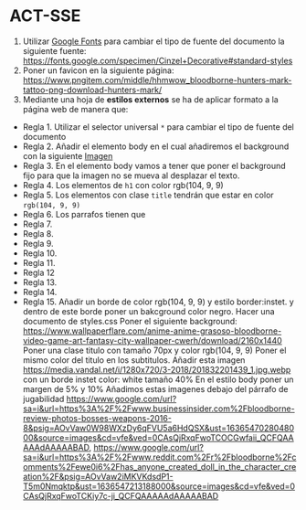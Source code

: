 # ACT-SSE
1. Utilizar [Google Fonts](https://fonts.google.com/) para cambiar el tipo de fuente del documento la siguiente fuente: https://fonts.google.com/specimen/Cinzel+Decorative#standard-styles
2. Poner un favicon en la siguiente página: https://www.pngitem.com/middle/hhmwow_bloodborne-hunters-mark-tattoo-png-download-hunters-mark/
3. Mediante una hoja de **estilos externos** se ha de aplicar formato a la página web de manera que:
 * Regla 1. Utilizar el selector universal `*` para cambiar el tipo de fuente del documento
 * Regla 2. Añadir el elemento body en el cual añadiremos el background con la siguiente [Imagen](https://www.wallpaperflare.com/anime-anime-grasoso-bloodborne-video-game-art-fantasy-city-wallpaper-cwerh/download/2160x1440)
 * Regla 3. En el elemento body vamos a tener que poner el background fijo para que la imagen no se mueva al desplazar el texto.
 * Regla 4. Los elementos de `h1` con color rgb(104, 9, 9)
 * Regla 5. Los elementos con clase `title` tendrán que estar en color `rgb(104, 9, 9)`
 * Regla 6. Los parrafos tienen que 
 * Regla 7.
 * Regla 8.
 * Regla 9.
 * Regla 10.
 * Regla 11.
 * Regla 12
 * Regla 13.
 * Regla 14.
 * Regla 15.
Añadir un borde de color rgb(104, 9, 9) y estilo border:instet. y dentro de este borde poner un bakcground color negro.
Hacer una documento de styles.css
Poner el siguiente background: https://www.wallpaperflare.com/anime-anime-grasoso-bloodborne-video-game-art-fantasy-city-wallpaper-cwerh/download/2160x1440
Poner una clase titulo con tamaño 70px y color rgb(104, 9, 9)
Poner el mismo color del titulo en los subtitulos.
Añadir esta imagen https://media.vandal.net/i/1280x720/3-2018/201832201439_1.jpg.webp con un borde instet color: white tamaño 40%
En el estilo body poner un margen de 5% y 10%
Añadimos estas imagenes debajo del párrafo de jugabilidad https://www.google.com/url?sa=i&url=https%3A%2F%2Fwww.businessinsider.com%2Fbloodborne-review-photos-bosses-weapons-2016-8&psig=AOvVaw0W98WXzDy6qFVU5a6HdQSX&ust=1636547028048000&source=images&cd=vfe&ved=0CAsQjRxqFwoTCOCGwfaii_QCFQAAAAAdAAAAABAD, https://www.google.com/url?sa=i&url=https%3A%2F%2Fwww.reddit.com%2Fr%2Fbloodborne%2Fcomments%2Fewe0i6%2Fhas_anyone_created_doll_in_the_character_creation%2F&psig=AOvVaw2iMKVKdsdP1-T5m0Nmqktp&ust=1636547213188000&source=images&cd=vfe&ved=0CAsQjRxqFwoTCKiy7c-ji_QCFQAAAAAdAAAAABAD




